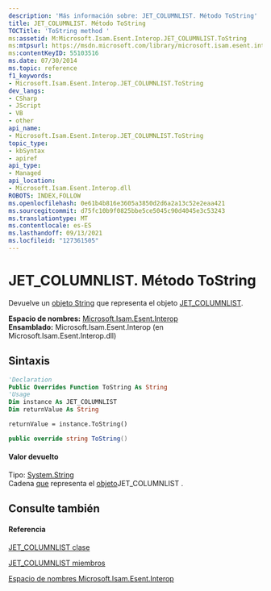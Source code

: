 ```yaml
---
description: 'Más información sobre: JET_COLUMNLIST. Método ToString'
title: JET_COLUMNLIST. Método ToString
TOCTitle: 'ToString method '
ms:assetid: M:Microsoft.Isam.Esent.Interop.JET_COLUMNLIST.ToString
ms:mtpsurl: https://msdn.microsoft.com/library/microsoft.isam.esent.interop.jet_columnlist.tostring(v=EXCHG.10)
ms:contentKeyID: 55103516
ms.date: 07/30/2014
ms.topic: reference
f1_keywords:
- Microsoft.Isam.Esent.Interop.JET_COLUMNLIST.ToString
dev_langs:
- CSharp
- JScript
- VB
- other
api_name:
- Microsoft.Isam.Esent.Interop.JET_COLUMNLIST.ToString
topic_type:
- kbSyntax
- apiref
api_type:
- Managed
api_location:
- Microsoft.Isam.Esent.Interop.dll
ROBOTS: INDEX,FOLLOW
ms.openlocfilehash: 0e61b4b816e3605a3850d2d6a2a13c52e2eaa421
ms.sourcegitcommit: d75fc10b9f0825bbe5ce5045c90d4045e3c53243
ms.translationtype: MT
ms.contentlocale: es-ES
ms.lasthandoff: 09/13/2021
ms.locfileid: "127361505"
---
```

# <a name="jet_columnlisttostring-method"></a>JET_COLUMNLIST. Método ToString

Devuelve un [objeto String](/dotnet/api/system.string) que representa el objeto [JET_COLUMNLIST](./jet-columnlist-class.md).

**Espacio de nombres:**  [Microsoft.Isam.Esent.Interop](./microsoft.isam.esent.interop-namespace.md)  
**Ensamblado:**  Microsoft.Isam.Esent.Interop (en Microsoft.Isam.Esent.Interop.dll)

## <a name="syntax"></a>Sintaxis

``` vb
'Declaration
Public Overrides Function ToString As String
'Usage
Dim instance As JET_COLUMNLIST
Dim returnValue As String

returnValue = instance.ToString()
```

``` csharp
public override string ToString()
```

#### <a name="return-value"></a>Valor devuelto

Tipo: [System.String](/dotnet/api/system.string)  
Cadena [que](/dotnet/api/system.string) representa el [objeto](./jet-columnlist-class.md)JET_COLUMNLIST .  

## <a name="see-also"></a>Consulte también

#### <a name="reference"></a>Referencia

[JET_COLUMNLIST clase](./jet-columnlist-class.md)

[JET_COLUMNLIST miembros](./jet-columnlist-members.md)

[Espacio de nombres Microsoft.Isam.Esent.Interop](./microsoft.isam.esent.interop-namespace.md)
